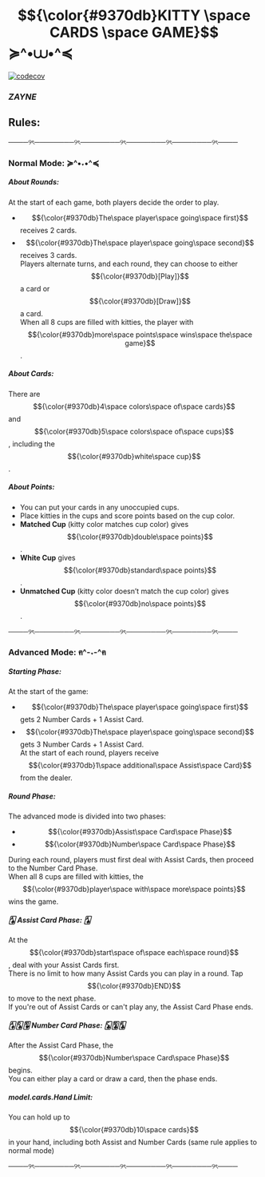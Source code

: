 # $${\color{#9370db}KITTY \space CARDS \space GAME}$$  ≽^•⩊•^≼
[![codecov](https://codecov.io/gh/YOUR_ACCOUNT/YOUR_REPO/branch/YOUR_BRANCH/graph/badge.svg)](https://codecov.io/gh/YOUR_ACCOUNT/YOUR_REPO)
### *ZAYNE*  

## **Rules:**                                                  

────୨ৎ────────୨ৎ────────୨ৎ────────୨ৎ────────୨ৎ────

### **Normal Mode: ≽^•˕•^≼**

##### **About Rounds:**
At the start of each game, both players decide the order to play.  
- $${\color{#9370db}The\space player\space going\space first}$$ receives 2 cards.  
- $${\color{#9370db}The\space player\space going\space second}$$ receives 3 cards.  
Players alternate turns, and each round, they can choose to either $${\color{#9370db}[Play]}$$ a card or $${\color{#9370db}[Draw]}$$ a card.  
When all 8 cups are filled with kitties, the player with $${\color{#9370db}more\space points\space wins\space the\space game}$$.

##### **About Cards:**
There are $${\color{#9370db}4\space colors\space of\space cards}$$ and $${\color{#9370db}5\space colors\space of\space cups}$$, including the $${\color{#9370db}white\space cup}$$.

##### **About Points:**
- You can put your cards in any unoccupied cups.  
- Place kitties in the cups and score points based on the cup color.
- **Matched Cup** (kitty color matches cup color) gives $${\color{#9370db}double\space points}$$.  
- **White Cup** gives $${\color{#9370db}standard\space points}$$.  
- **Unmatched Cup** (kitty color doesn’t match the cup color) gives $${\color{#9370db}no\space points}$$.

────୨ৎ────────୨ৎ────────୨ৎ────────୨ৎ────────୨ৎ────

### **Advanced Mode: ฅ^-˕-^ฅ**

##### **Starting Phase:**
At the start of the game:  
- $${\color{#9370db}The\space player\space going\space first}$$ gets 2 Number Cards + 1 Assist Card.  
- $${\color{#9370db}The\space player\space going\space second}$$ gets 3 Number Cards + 1 Assist Card.  
At the start of each round, players receive $${\color{#9370db}1\space additional\space Assist\space Card}$$ from the dealer.

##### **Round Phase:**
The advanced mode is divided into two phases:  
- $${\color{#9370db}Assist\space Card\space Phase}$$  
- $${\color{#9370db}Number\space Card\space Phase}$$  

During each round, players must first deal with Assist Cards, then proceed to the Number Card Phase.  
When all 8 cups are filled with kitties, the $${\color{#9370db}player\space with\space more\space points}$$ wins the game.

##### 🂡 **Assist Card Phase:** 🂡
At the $${\color{#9370db}start\space of\space each\space round}$$, deal with your Assist Cards first.  
There is no limit to how many Assist Cards you can play in a round. Tap $${\color{#9370db}END}$$ to move to the next phase.  
If you're out of Assist Cards or can't play any, the Assist Card Phase ends.

#####  🃁🂭🂺 **Number Card Phase:** 🃜🃚🃖
After the Assist Card Phase, the $${\color{#9370db}Number\space Card\space Phase}$$ begins.  
You can either play a card or draw a card, then the phase ends.

##### **model.cards.Hand Limit:**
You can hold up to $${\color{#9370db}10\space cards}$$ in your hand, including both Assist and Number Cards (same rule applies to normal mode)

────୨ৎ────────୨ৎ────────୨ৎ────────୨ৎ────────୨ৎ────
